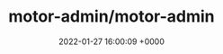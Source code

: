 ---
title: "motor-admin/motor-admin"
link: "https://github.com/motor-admin/motor-admin"
date: "2022-01-27 16:00:09 +0000"
description: "Deploy a no-code admin panel for any application in less than a minute. Search, create, update, and delete data entries, create custom actions, and build reports."
category: "github"
---